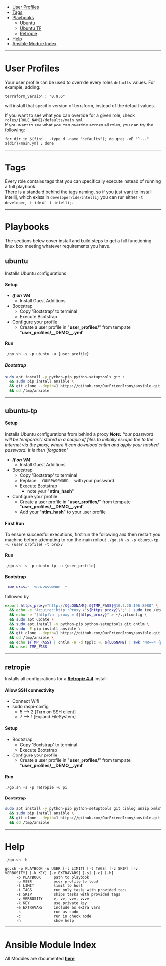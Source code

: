   * [User Profiles](#user-profiles)
  * [Tags](#tags)
  * [Playbooks](#playbooks)
    * [Ubuntu](#ubuntu)
    * [Ubuntu TP](#ubuntu-tp)
    * [Retropie](#retropie)
  * [Help](#help)
  * [Ansible Module Index](#ansible-module-index)
___
# User Profiles
Your user profile can be used to override every roles `defaults` values. For example, adding:
```
terraform_version : "0.9.6"
```
will install that specific version of terraform, instead of the default values.  
  
If you want to see what you can override for a given role, check `roles/{ROLE_NAME}/defaults/main.yml`  
If you want to see what you can override across all roles, you can try the following:
```
for dir in $(find . -type d -name "defaults"); do grep -vE "^---" ${dir}/main.yml ; done
```
___
# Tags
Every role contains tags that you can specifically execute instead of running a full playbook.  
There is a standard behind the tags naming, so if you just want to install intellij, which exists in `developer/ide/intellij` you can run either `-t developer`, `-t ide` or `-t intellij`.
___
# Playbooks
The sections below cover install and build steps to get a full functioning linux box meeting whatever requirements you have. 
## ubuntu
Installs Ubuntu configurations
#### Setup
- ***If on VM***
  - Install Guest Additions
- Bootstrap
  - Copy 'Bootstrap' to terminal
  - Execute Bootstrap
- Configure your profile
    - Create a user profile in "**user_profiles/**" from template "**user_profiles/\_\_DEMO\_\_.yml**"

#### Run
`./go.sh -s -p ubuntu -u {user_profile}`  

##### Bootstrap
```bash
sudo apt install -y python-pip python-setuptools git \
  && sudo pip install ansible \
  && git clone --depth=1 https://github.com/OurFriendIrony/ansible.git /tmp/ansible \
  && cd /tmp/ansible
```
___
## ubuntu-tp
#### Setup
Installs Ubuntu configurations from behind a proxy
***Note:** Your password will be temporarily stored in a couple of files to initially escape the to the internet via the proxy, where it can download cntlm and apply your hashed password. It is then 'forgotten'*

- ***If on VM***
  - Install Guest Additions
- Bootstrap
  - Copy 'Bootstrap' to terminal
  - Replace `__YOURPASSWORD__` with your password
  - Execute Bootstrap
    - note your "**ntlm_hash**"
- Configure your profile
    - Create a user profile in "**user_profiles/**" from template "**user_profiles/\_\_DEMO\_\_.yml**"
    - Add your "**ntlm_hash**" to your user profile

#### First Run
To ensure successful executions, first run the following and then restart you machine before attempting to run the main rollout
`./go.sh -s -p ubuntu-tp -u {user_profile} -t proxy`

#### Run 
`./go.sh -s -p ubuntu-tp -u {user_profile}`

#### Bootstrap
```bash
 TMP_PASS="__YOURPASSWORD__"
```
followed by
```bash
export https_proxy="http://${LOGNAME}:${TMP_PASS}@10.0.20.196:8080" \
  && echo -e "Acquire::http::Proxy \"${https_proxy}\";" | sudo tee /etc/apt/apt.conf.d/01proxy > /dev/null \
  && echo -e "[http]\n  proxy = ${https_proxy}" > ~/.gitconfig \
  && sudo apt update \
  && sudo apt install -y python-pip python-setuptools git cntlm \
  && sudo -E pip install ansible \
  && git clone --depth=1 https://github.com/OurFriendIrony/ansible.git /tmp/ansible \
  && cd /tmp/ansible \
  && echo ${TMP_PASS} | cntlm -H -d tpplc -u ${LOGNAME} | awk 'NR==4 {print "\nntlm_hash = "$2}' \
  && unset TMP_PASS
```
___
## retropie
Installs all configurations for a [**Retropie 4.4**](https://retropie.org.uk/2018/04/retropie-4-4-is-released/) install

#### Allow SSH connectivity
- Connect Wifi
- sudo raspi-config
  - 5 --> 2 [Turn on SSH client]
  - 7 --> 1 [Expand FileSystem]

#### Setup
- Bootstrap
  - Copy 'Bootstrap' to terminal
  - Execute Bootstrap
- Configure your profile
    - Create a user profile in "**user_profiles/**" from template "**user_profiles/\_\_DEMO\_\_.yml**"

#### Run
`./go.sh -s -p retropie -u pi`  

#### Bootstrap
```bash
sudo apt install -y python-pip python-setuptools git dialog unzip xmlstarlet \
  && sudo pip install ansible \
  && git clone --depth=1 https://github.com/OurFriendIrony/ansible.git /tmp/ansible \
  && cd /tmp/ansible
```
___
# Help
`./go.sh -h`
```
go.sh -p PLAYBOOK -u USER [-l LIMIT] [-t TAGS] [-z SKIP] [-v VERBOSITY] [-k KEY] [-e EXTRAVARS] [-s] [-c] [-h]
     -p PLAYBOOK      path to playbook
     -u USER          user profile to load
     -l LIMIT         limit to host
     -t TAGS          run only tasks with provided tags
     -z SKIP          skips tasks with provided tags
     -v VERBOSITY     v, vv, vvv, vvvv
     -k KEY           use private key
     -e EXTRAVARS     include as extra vars
     -s               run as sudo
     -c               run in check mode
     -h               show help
```
___
# Ansible Module Index
All Modules are documented [**here**](http://docs.ansible.com/ansible/latest/list_of_all_modules.html)

